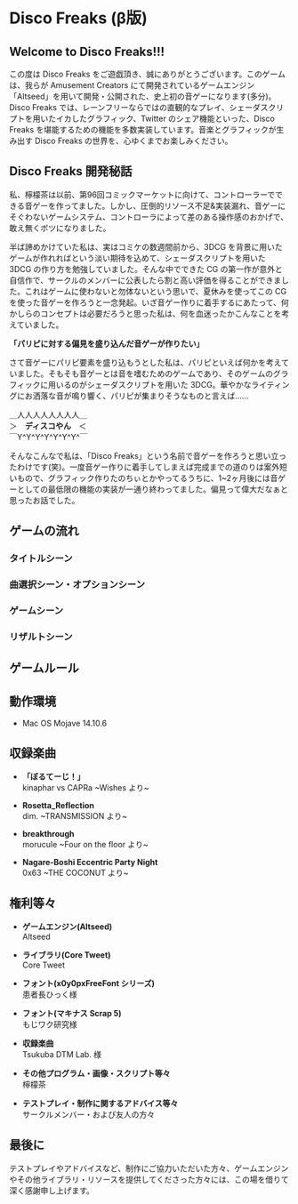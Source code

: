 # Disco Freaks (β版)



## Welcome to Disco Freaks!!!

この度は Disco Freaks をご遊戯頂き、誠にありがとうございます。このゲームは、我らが Amusement Creators にて開発されているゲームエンジン「Altseed」を用いて開発・公開された、史上初の音ゲーになります(多分)。Disco Freaks では、レーンフリーならではの直観的なプレイ、シェーダスクリプトを用いたイカしたグラフィック、Twitter のシェア機能といった、Disco Freaks を堪能するための機能を多数実装しています。音楽とグラフィックが生み出す Disco Freaks の世界を、心ゆくまでお楽しみください。



## Disco Freaks 開発秘話

私、檸檬茶は以前、第96回コミックマーケットに向けて、コントローラーでできる音ゲーを作ってました。しかし、圧倒的リソース不足&実装漏れ、音ゲーにそぐわないゲームシステム、コントローラによって差のある操作感のおかげで、敢え無くボツになりました。

半ば諦めかけていた私は、実はコミケの数週間前から、3DCG を背景に用いたゲームが作れればという淡い期待を込めて、シェーダスクリプトを用いた 3DCG の作り方を勉強していました。そんな中でできた CG の第一作が意外と自信作で、サークルのメンバーに公表したら割と高い評価を得ることができました。これはゲームに使わないと勿体ないという思いで、夏休みを使ってこの CG を使った音ゲーを作ろうと一念発起。いざ音ゲー作りに着手するにあたって、何かしらのコンセプトは必要だろうと思った私は、何を血迷ったかこんなことを考えていました。

**「パリピに対する偏見を盛り込んだ音ゲーが作りたい」**

さて音ゲーにパリピ要素を盛り込もうとした私は、パリピといえば何かを考えていました。そもそも音ゲーとは音を嗜むためのゲームであり、そのゲームのグラフィックに用いるのがシェーダスクリプトを用いた 3DCG。華やかなライティングにお洒落な音が鳴り響く、パリピが集まりそうなものと言えば......

＿人人人人人人人人＿  
＞　**ディスコやん**　＜  
￣Y^Y^Y^Y^Y^Y^Y^￣

そんなこんなで私は、「Disco Freaks」という名前で音ゲーを作ろうと思い立ったわけです(笑)。一度音ゲー作りに着手してしまえば完成までの道のりは案外短いもので、グラフィック作りたのちぃとかやってるうちに、1~2ヶ月後には音ゲーとしての最低限の機能の実装が一通り終わってました。偏見って偉大だなぁと思ったお話でした。



## ゲームの流れ

### タイトルシーン


### 曲選択シーン・オプションシーン
### ゲームシーン
### リザルトシーン



## ゲームルール




## 動作環境

- Mac OS Mojave 14.10.6



## 収録楽曲

- **「ぼるてーじ！」**  
kinaphar vs CAPRa ~Wishes より~

- **Rosetta_Reflection**  
dim. ~TRANSMISSION より~  

- **breakthrough**  
morucule ~Four on the floor より~

- **Nagare-Boshi Eccentric Party Night**  
0x63 ~THE COCONUT より~



## 権利等々

- **ゲームエンジン(Altseed)**  
Altseed

- **ライブラリ(Core Tweet)**  
Core Tweet

- **フォント(x0y0pxFreeFont シリーズ)**  
患者長ひっく様

- **フォント(マキナス Scrap 5)**  
もじワク研究様

- **収録楽曲**  
Tsukuba DTM Lab. 様

- **その他プログラム・画像・スクリプト等々**  
檸檬茶

- **テストプレイ・制作に関するアドバイス等々**  
サークルメンバー・および友人の方々



## 最後に

テストプレイやアドバイスなど、制作にご協力いただいた方々、ゲームエンジンやその他ライブラリ・リソースを提供してくださった方々には、この場を借りて深く感謝申し上げます。